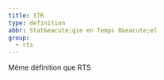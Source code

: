 ```yaml
---
title: STR
type: definition
abbr: Stat&eacute;gie en Temps R&eacute;el
group:
  - rts
---
```

Même définition que RTS
